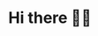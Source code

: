# Hi there 👋👋 
　　            
<picture>   
  <source media="(prefers-color-scheme: dark)" srcset="github-snake-dark.svg" />
  <source media="(prefers-color-scheme: light)" srcset="github-snake.svg" /> 
 
